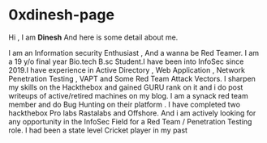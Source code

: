 # 0xdinesh-page
Hi , I am **Dinesh** And here is some detail about me.

I am an Information security Enthusiast , And a wanna be Red Teamer.
I am a 19 y/o final year Bio.tech B.sc Student.I have been into InfoSec since 2019.I have experience in Active Directory , Web Application , Network Penetration Testing , VAPT and Some Red Team Attack Vectors. I sharpen my skills on the Hackthebox and gained GURU rank on it and i do post writeups of active/retired machines on my blog. I am a synack red team member and do Bug Hunting on their platform . I have completed two hackthebox Pro labs Rastalabs and Offshore. And i am actively looking for any opportunity in the InfoSec Field for a Red Team / Penetration Testing role. I had been a state level Cricket player in my past 
